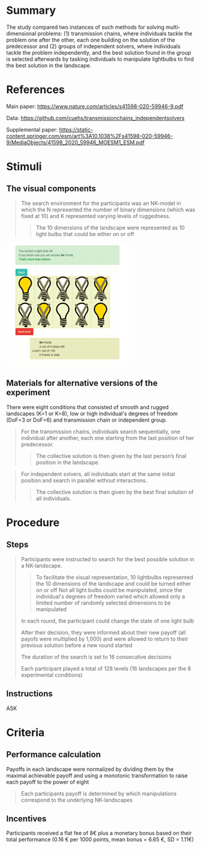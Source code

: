 # Summary
The study compared two instances of such methods for solving multi-dimensional problems: (1) transmission chains, where individuals tackle the problem one after the other, each one building on the solution of the predecessor and (2) groups of independent solvers, where individuals tackle the problem independently, and the best solution found in the group is selected afterwards by tasking individuals to manipulate lightbulbs to find the best solution in the landscape.
# References
Main paper: https://www.nature.com/articles/s41598-020-59946-9.pdf

Data: https://github.com/cuehs/transmissionchains_independentsolvers

Supplemental paper: https://static-content.springer.com/esm/art%3A10.1038%2Fs41598-020-59946-9/MediaObjects/41598_2020_59946_MOESM1_ESM.pdf


# Stimuli
## The visual components
>The search environment for the participants was an NK-model in which the N represented the number of binary dimensions (which was fixed at 10) and K represented varying levels of ruggedness.
>>The 10 dimensions of the landscape were represented as 10 light bulbs that could be either on or off
>>
![lightbulb](images/lightbulb.png)

## Materials for alternative versions of the experiment 
There were eight conditions that consisted of smooth and rugged landscapes (K=1 or K=8), low or high individual's degrees of freedom (DoF=3 or DoF=6) and transmission chain or independent group.

>For the transmission chains, individuals search sequentially, one individual after another, each
one starting from the last position of her predecessor. 
>> The collective solution is then given by the last person’s final
position in the landscape.

>For independent solvers, all individuals start at the same initial position and search
in parallel without interactions.
>>The collective solution is then given by the best final solution of all individuals.

# Procedure
## Steps
>Participants were instructed to search for the best possible solution in a NK-landscape.
>
>>To facilitate the visual representation, 10 lightbulbs represented the 10 dimensions of the landscape and could be turned either on or off
>>Not all light bulbs could be manipulated, since the individual's degrees of freedom varied which allowed only a limited number of randomly selected dimensions to be manipulated
>>
>In each round, the participant could change the state of one light bulb
>
>After their decision, they were informed about their new payoff (all payofs were multiplied by 1,000) and were allowed to return to their previous solution before a new round started
>
>The duration of the search is set to 16 consecutive decisions
>
>Each participant played a total of 128 levels (16 landscapes per the 8 experimental conditions)


## Instructions
ASK

# Criteria
## Performance calculation
Payoffs in each landscape were normalized by dividing them by the maximal achievable payoff and using a monotonic transformation to raise each payoff to the power of eight
> Each participants payoff is determined by which manipulations correspond to the underlying NK-landscapes

## Incentives
Participants received a flat fee of 8€ plus a monetary bonus based on their total performance (0.16 € per 1000 points, mean bonus = 6.65 €, SD = 1.11€)
